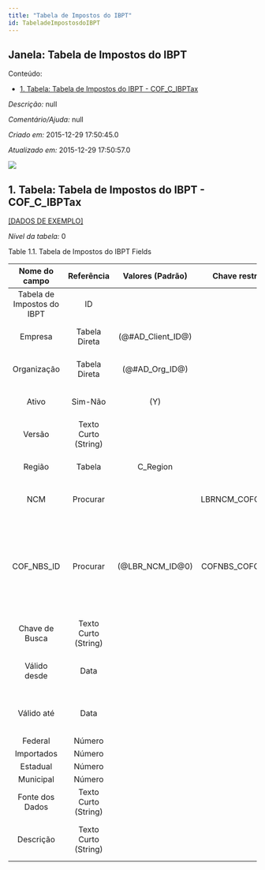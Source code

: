 ```yaml
---
title: "Tabela de Impostos do IBPT"
id: TabeladeImpostosdoIBPT
---
```

<div id="d237897e1" class="section chapter">

<div class="titlepage">

<div>

<div>

## Janela: Tabela de Impostos do IBPT

</div>

</div>

</div>

<div class="toc">

<div class="toc-title">

Conteúdo:

</div>

  - <span class="section">[1. Tabela: Tabela de Impostos do IBPT -
    COF\_C\_IBPTax](#d237897e23)</span>

</div>

<span class="emphasis">*Descrição:* </span> null

<span class="emphasis">*Comentário/Ajuda:* </span>null

<span class="emphasis"> *Criado em:* </span>2015-12-29 17:50:45.0

<span class="emphasis">*Atualizado em:* </span>2015-12-29 17:50:57.0

![](/img/manual/TabeladeImpostosdoIBPT.png)

<div id="d237897e23" class="section section">

<div class="titlepage">

<div>

<div>

## 1. Tabela: Tabela de Impostos do IBPT - COF\_C\_IBPTax

</div>

</div>

</div>

[\[DADOS DE EXEMPLO\]](data/COF_C_IBPTax_data)

<span class="emphasis">*Nível da tabela:* </span>0

</div>

<div id="d237897e32" class="table">

<div class="table-title">

Table 1.1. Tabela de Impostos do IBPT
Fields

</div>

<div class="table-contents">

|       Nome do campo        |      Referência      |   Valores (Padrão)   |  Chave restritiva  |                Regra de validação                |                                                Descrição                                                |                                                               Comentário/Ajuda                                                               |
| :------------------------: | :------------------: | :------------------: | :----------------: | :----------------------------------------------: | :-----------------------------------------------------------------------------------------------------: | :------------------------------------------------------------------------------------------------------------------------------------------: |
| Tabela de Impostos do IBPT |          ID          |                      |                    |                                                  |                                                                                                         |                                                                                                                                              |
|          Empresa           |    Tabela Direta     | (@\#AD\_Client\_ID@) |                    |        AD\_Client.AD\_Client\_ID \< \> 0         |                                   (semelhante ao primeiro relatório)                                    |                                                             (ver o mesmo acima)                                                              |
|        Organização         |    Tabela Direta     |  (@\#AD\_Org\_ID@)   |                    | (AD\_Org.IsSummary='N' OR AD\_Org.AD\_Org\_ID=0) |                                   (semelhante ao primeiro relatório)                                    |                                                             (ver o mesmo acima)                                                              |
|           Ativo            |       Sim-Não        |         (Y)          |                    |                                                  |                                   (semelhante ao primeiro relatório)                                    |                                                             (ver o mesmo acima)                                                              |
|           Versão           | Texto Curto (String) |                      |                    |                                                  |                                     Version of the table definition                                     |                                         The Version indicates the version of this table definition.                                          |
|           Região           |        Tabela        |      C\_Region       |                    |           C\_Region.C\_Country\_ID=139           |                                    Identifies a geographical Region                                     |                                           The Region identifies a unique Region for this Country.                                            |
|            NCM             |       Procurar       |                      | LBRNCM\_COFCIBPTax |                                                  |                                       Primary key table LBR\_NCM                                        | \< a href="http://www4.receita.fazenda.gov.br/simulador/PesquisarNCM.jsp" target="\_blank"\> Pesquisar NCM\< /a\> Primary key table LBR\_NCM |
|        COF\_NBS\_ID        |       Procurar       |  (@LBR\_NCM\_ID@0)   | COFNBS\_COFCIBPTax |                                                  | Nomenclatura Brasileira de Serviços, Intangíveis e Outras Operações Que Produzam Variação no Patrimônio |                                                                                                                                              |
|       Chave de Busca       | Texto Curto (String) |                      |                    |                                                  |                                   (semelhante ao primeiro relatório)                                    |                                                             (ver o mesmo acima)                                                              |
|        Válido desde        |         Data         |                      |                    |                                                  |                               Valid from including this date (first day)                                |                                         The Valid From date indicates the first day of a date range                                          |
|         Válido até         |         Data         |                      |                    |                                                  |                                 Valid to including this date (last day)                                 |                                           The Valid To date indicates the last day of a date range                                           |
|          Federal           |        Número        |                      |                    |                                                  |                                                                                                         |                                                                                                                                              |
|         Importados         |        Número        |                      |                    |                                                  |                                                                                                         |                                                                                                                                              |
|          Estadual          |        Número        |                      |                    |                                                  |                                                                                                         |                                                                                                                                              |
|         Municipal          |        Número        |                      |                    |                                                  |                                                                                                         |                                                                                                                                              |
|      Fonte dos Dados       | Texto Curto (String) |                      |                    |                                                  |                                                                                                         |                                                                                                                                              |
|         Descrição          | Texto Curto (String) |                      |                    |                                                  |                                Optional short description of the record                                 |                                                 A description is limited to 255 characters.                                                  |

</div>

</div>

  

</div>
